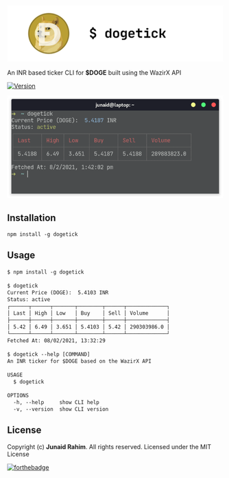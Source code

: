 ![](images/header.png)

An INR based ticker CLI for **$DOGE** built using the WazirX API

[![Version](https://img.shields.io/npm/v/dogetick.svg)](https://npmjs.org/package/dogetick)

<div align="center">
	<img src="images/screenshot.png" />
</div>

## Installation

```sh-session
npm install -g dogetick
```

## Usage

```sh-session
$ npm install -g dogetick

$ dogetick 
Current Price (DOGE):  5.4103 INR
Status: active
┌──────┬──────┬───────┬────────┬──────┬─────────────┐
│ Last │ High │ Low   │ Buy    │ Sell │ Volume      │
├──────┼──────┼───────┼────────┼──────┼─────────────┤
│ 5.42 │ 6.49 │ 3.651 │ 5.4103 │ 5.42 │ 290303986.0 │
└──────┴──────┴───────┴────────┴──────┴─────────────┘
Fetched At: 08/02/2021, 13:32:29

$ dogetick --help [COMMAND]
An INR ticker for $DOGE based on the WazirX API

USAGE
  $ dogetick

OPTIONS
  -h, --help     show CLI help
  -v, --version  show CLI version
```

## License

Copyright (c) **Junaid Rahim**. All rights reserved. Licensed under the MIT License

[![forthebadge](https://forthebadge.com/images/badges/made-with-javascript.svg)](https://forthebadge.com)
